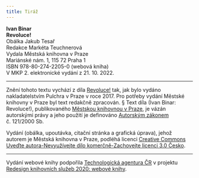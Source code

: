 ```yaml
---
title: Tiráž
---
```


**Ivan Binar    
Revoluce!**  
Obálka Jakub Tesař  
Redakce Markéta Teuchnerová  
Vydala Městská knihovna v Praze  
Mariánské nám. 1, 115 72 Praha 1  
ISBN 978-80-274-2205-0 (webová kniha)  
V MKP 2. elektronické vydání z 21. 10. 2022.

***

Znění tohoto textu vychází z díla [Revoluce!](https://search.mlp.cz/cz/titul/revoluce/4380880/#/) tak, jak bylo vydáno nakladatelstvím Pulchra v Praze v roce 2017. Pro potřeby vydání Městské knihovny v Praze byl text redakčně zpracován.
§
Text díla (Ivan Binar: Revoluce!), publikovaného [Městskou knihovnou v Praze](https://www.mlp.cz/cz/), je vázán autorskými právy a jeho použití je definováno [Autorským zákonem](https://www.mkcr.cz/predpisy-zakonu-709.html) č. 121/2000 Sb.

Vydání (obálka, upoutávka, citační stránka a grafická úprava), jehož autorem je Městská knihovna v Praze, podléhá licenci [Creative Commons Uveďte autora-Nevyužívejte dílo komerčně-Zachovejte licenci 3.0 Česko](https://creativecommons.org/licenses/by-nc-sa/3.0/cz/).


***

Vydání webové knihy podpořila [Technologická agentura ČR](https://www.tacr.cz/) v projektu [Redesign knihovních služeb 2020: webové knihy](https://starfos.tacr.cz/cs/project/TL04000391).